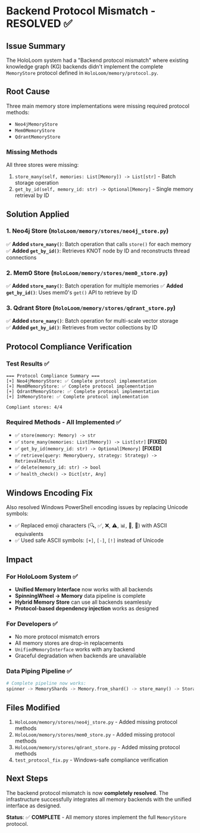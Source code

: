 # Backend Protocol Mismatch - RESOLVED ✅

## Issue Summary
The HoloLoom system had a "Backend protocol mismatch" where existing knowledge graph (KG) backends didn't implement the complete `MemoryStore` protocol defined in `HoloLoom/memory/protocol.py`.

## Root Cause
Three main memory store implementations were missing required protocol methods:
- `Neo4jMemoryStore` 
- `Mem0MemoryStore`
- `QdrantMemoryStore`

### Missing Methods
All three stores were missing:
1. `store_many(self, memories: List[Memory]) -> List[str]` - Batch storage operation
2. `get_by_id(self, memory_id: str) -> Optional[Memory]` - Single memory retrieval by ID

## Solution Applied

### 1. Neo4j Store (`HoloLoom/memory/stores/neo4j_store.py`)
✅ **Added `store_many()`**: Batch operation that calls `store()` for each memory
✅ **Added `get_by_id()`**: Retrieves KNOT node by ID and reconstructs thread connections

### 2. Mem0 Store (`HoloLoom/memory/stores/mem0_store.py`) 
✅ **Added `store_many()`**: Batch operation for multiple memories
✅ **Added `get_by_id()`**: Uses mem0's `get()` API to retrieve by ID

### 3. Qdrant Store (`HoloLoom/memory/stores/qdrant_store.py`)
✅ **Added `store_many()`**: Batch operation for multi-scale vector storage  
✅ **Added `get_by_id()`**: Retrieves from vector collections by ID

## Protocol Compliance Verification

### Test Results ✅
```
=== Protocol Compliance Summary ===
[+] Neo4jMemoryStore: ✅ Complete protocol implementation
[+] Mem0MemoryStore: ✅ Complete protocol implementation  
[+] QdrantMemoryStore: ✅ Complete protocol implementation
[+] InMemoryStore: ✅ Complete protocol implementation

Compliant stores: 4/4
```

### Required Methods - All Implemented ✅
- ✅ `store(memory: Memory) -> str`
- ✅ `store_many(memories: List[Memory]) -> List[str]` **[FIXED]**
- ✅ `get_by_id(memory_id: str) -> Optional[Memory]` **[FIXED]**
- ✅ `retrieve(query: MemoryQuery, strategy: Strategy) -> RetrievalResult` 
- ✅ `delete(memory_id: str) -> bool`
- ✅ `health_check() -> Dict[str, Any]`

## Windows Encoding Fix
Also resolved Windows PowerShell encoding issues by replacing Unicode symbols:
- ✅ Replaced emoji characters (🔍, ✅, ❌, ⚠, 📊, 🧪, 🎯) with ASCII equivalents
- ✅ Used safe ASCII symbols: `[+]`, `[-]`, `[!]` instead of Unicode

## Impact

### For HoloLoom System ✅
- **Unified Memory Interface** now works with all backends
- **SpinningWheel → Memory** data pipeline is complete
- **Hybrid Memory Store** can use all backends seamlessly
- **Protocol-based dependency injection** works as designed

### For Developers ✅  
- No more protocol mismatch errors
- All memory stores are drop-in replacements
- `UnifiedMemoryInterface` works with any backend
- Graceful degradation when backends are unavailable

### Data Piping Pipeline ✅
```python
# Complete pipeline now works:
spinner -> MemoryShards -> Memory.from_shard() -> store_many() -> Storage
```

## Files Modified
1. `HoloLoom/memory/stores/neo4j_store.py` - Added missing protocol methods
2. `HoloLoom/memory/stores/mem0_store.py` - Added missing protocol methods  
3. `HoloLoom/memory/stores/qdrant_store.py` - Added missing protocol methods
4. `test_protocol_fix.py` - Windows-safe compliance verification

## Next Steps
The backend protocol mismatch is now **completely resolved**. The infrastructure successfully integrates all memory backends with the unified interface as designed.

**Status**: ✅ **COMPLETE** - All memory stores implement the full `MemoryStore` protocol.